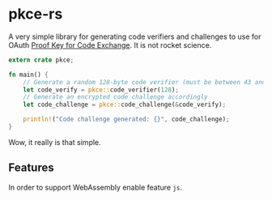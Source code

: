 # pkce-rs
A very simple library for generating code verifiers and challenges to use for OAuth [Proof Key for Code Exchange](https://tools.ietf.org/html/rfc7636). It is not rocket science.

```rs
extern crate pkce;

fn main() {
    // Generate a random 128-byte code verifier (must be between 43 and 128 bytes)
    let code_verify = pkce::code_verifier(128);
    // Generate an encrypted code challenge accordingly
    let code_challenge = pkce::code_challenge(&code_verify);

    println!("Code challenge generated: {}", code_challenge);
}
```

Wow, it really is that simple.

## Features

In order to support WebAssembly enable feature `js`.